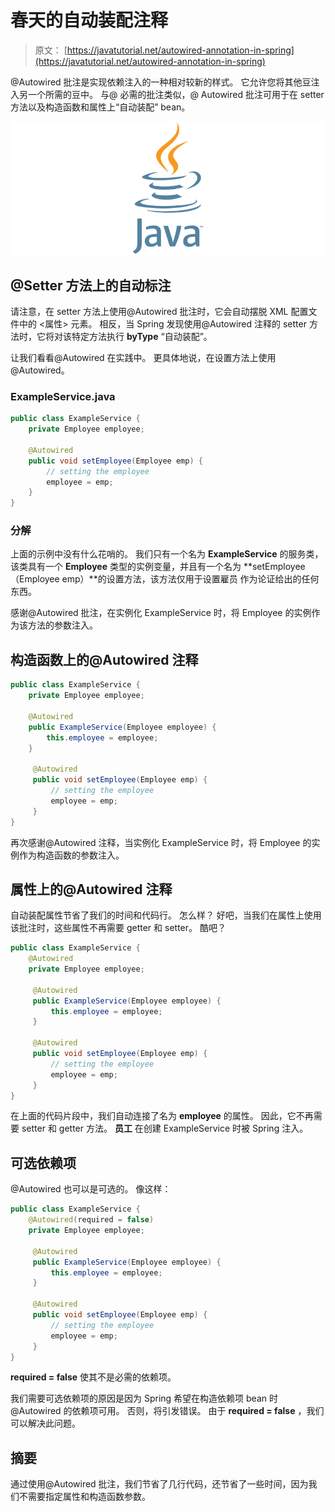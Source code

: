 # 春天的自动装配注释

> 原文： [https://javatutorial.net/autowired-annotation-in-spring](https://javatutorial.net/autowired-annotation-in-spring)

@Autowired 批注是实现依赖注入的一种相对较新的样式。 它允许您将其他豆注入另一个所需的豆中。 与@ 必需的批注类似，@ Autowired 批注可用于在 setter 方法以及构造函数和属性上“自动装配” bean。

![java-featured-image](img/e0db051dedc1179e7424b6d998a6a772.jpg)

## @Setter 方法上的自动标注

请注意，在 setter 方法上使用@Autowired 批注时，它会自动摆脱 XML 配置文件中的 &lt;属性&gt; 元素。 相反，当 Spring 发现使用@Autowired 注释的 setter 方法时，它将对该特定方法执行 **byType** “自动装配”。

让我们看看@Autowired 在实践中。 更具体地说，在设置方法上使用@Autowired。

### ExampleService.java

```java
public class ExampleService {
    private Employee employee;

    @Autowired
    public void setEmployee(Employee emp) {
        // setting the employee
        employee = emp;
    }
}
```

### 分解

上面的示例中没有什么花哨的。 我们只有一个名为 **ExampleService** 的服务类，该类具有一个 **Employee** 类型的实例变量，并且有一个名为 **setEmployee（Employee emp）**的设置方法，该方法仅用于设置雇员 作为论证给出的任何东西。

感谢@Autowired 批注，在实例化 ExampleService 时，将 Employee 的实例作为该方法的参数注入。

## 构造函数上的@Autowired 注释

```java
public class ExampleService {
    private Employee employee;

    @Autowired
    public ExampleService(Employee employee) {
        this.employee = employee;
    }

     @Autowired
     public void setEmployee(Employee emp) {
         // setting the employee
         employee = emp;
     }
}
```

再次感谢@Autowired 注释，当实例化 ExampleService 时，将 Employee 的实例作为构造函数的参数注入。

## 属性上的@Autowired 注释

自动装配属性节省了我们的时间和代码行。 怎么样？ 好吧，当我们在属性上使用该批注时，这些属性不再需要 getter 和 setter。 酷吧？

```java
public class ExampleService {
    @Autowired
    private Employee employee;

     @Autowired
     public ExampleService(Employee employee) {
         this.employee = employee;
     }

     @Autowired
     public void setEmployee(Employee emp) {
         // setting the employee
         employee = emp;
     }
}
```

在上面的代码片段中，我们自动连接了名为 **employee** 的属性。 因此，它不再需要 setter 和 getter 方法。 **员工** 在创建 ExampleService 时被 Spring 注入。

## 可选依赖项

@Autowired 也可以是可选的。 像这样：

```java
public class ExampleService {
    @Autowired(required = false)
    private Employee employee;

     @Autowired
     public ExampleService(Employee employee) {
         this.employee = employee;
     }

     @Autowired
     public void setEmployee(Employee emp) {
         // setting the employee
         employee = emp;
     }
}
```

**required = false** 使其不是必需的依赖项。

我们需要可选依赖项的原因是因为 Spring 希望在构造依赖项 bean 时@Autowired 的依赖项可用。 否则，将引发错误。 由于 **required = false** ，我们可以解决此问题。

## 摘要

通过使用@Autowired 批注，我们节省了几行代码，还节省了一些时间，因为我们不需要指定属性和构造函数参数。